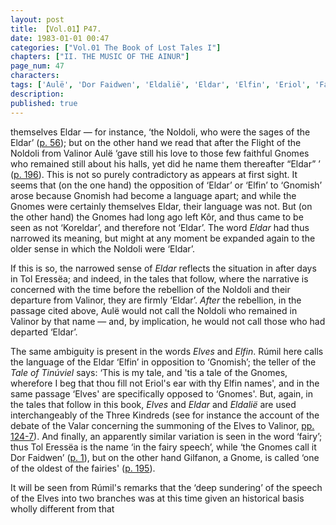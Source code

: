 ```yaml
---
layout: post
title: 【Vol.01】P47.
date: 1983-01-01 00:47
categories: ["Vol.01 The Book of Lost Tales I"]
chapters: ["II. THE MUSIC OF THE AINUR"]
page_num: 47
characters: 
tags: ['Aulë', 'Dor Faidwen', 'Eldalië', 'Eldar', 'Elfin', 'Eriol', 'Fairies', 'fairy speech']
description: 
published: true
---
```


<p style="text-indent: 0;">
themselves Eldar — for instance, ‘the Noldoli, who were the sages of the Eldar’ (<a href="{{site.baseurl}}/vol01-p56">p. 56</a>); but on the other hand we read that after the Flight of the Noldoli from Valinor Aulë ‘gave still his love to those few faithful Gnomes who remained still about his halls, yet did he name them thereafter “Eldar” ’ (<a href="{{site.baseurl}}/vol01-p196">p. 196</a>). This is not so purely contradictory as appears at first sight. It seems that (on the one hand) the opposition of ‘Eldar’ or ‘Elfin’ to ‘Gnomish’ arose because Gnomish had become a language apart; and while the Gnomes were certainly themselves Eldar, their language was not. But (on the other hand) the Gnomes had long ago left Kôr, and thus came to be seen as not ‘Koreldar’, and therefore not ‘Eldar’. The word <I>Eldar</I> had thus narrowed its meaning, but might at any moment be expanded again to the older sense in which the Noldoli were ‘Eldar’.
</p>

If this is so, the narrowed sense of <I>Eldar</I> reflects the situation in after days in Tol Eressëa; and indeed, in the tales that follow, where the narrative is concerned with the time before the rebellion of the Noldoli and their departure from Valinor, they are firmly ‘Eldar’. <I>After</I> the rebellion, in the passage cited above, Aulë would not call the Noldoli who remained in Valinor by that name — and, by implication, he would not call those who had departed ‘Eldar’.

The same ambiguity is present in the words <I>Elves</I> and <I>Elfin</I>. Rúmil here calls the language of the Eldar ‘Elfin’ in opposition to ‘Gnomish’; the teller of the <I>Tale of Tinúviel</I> says: ‘This is my tale, and 'tis a tale of the Gnomes, wherefore I beg that thou fill not Eriol's ear with thy Elfin names', and in the same passage ‘Elves' are specifically opposed to ‘Gnomes'. But, again, in the tales that follow in this book, <I>Elves</I> and <I>Eldar</I> and <I>Eldalië</I> are used interchangeably of the Three Kindreds (see for instance the account of the debate of the Valar concerning the summoning of the Elves to Valinor, [pp. 124-7]({{site.baseurl}}/vol01-p124)). And finally, an apparently similar variation is seen in the word ‘fairy’; thus Tol Eressëa is the name ‘in the fairy speech’, while ‘the Gnomes call it Dor Faidwen’ ([p. 1]({{site.baseurl}}/vol01-p1)), but on the other hand Gilfanon, a Gnome, is called ‘one of the oldest of the fairies' ([p. 195]({{site.baseurl}}/vol01-p195)).

It will be seen from Rúmil's remarks that the ‘deep sundering’ of the speech of the Elves into two branches was at this time given an historical basis wholly different from that

